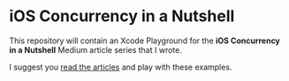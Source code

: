 # iOS Concurrency in a Nutshell

This repository will contain an Xcode Playground for the **iOS Concurrency in a Nutshell** Medium article series that I wrote.

I suggest you [read the articles](https://medium.com/orion-innovation-turkey/ios-concurrency-in-a-nutshell-7d01b987d9d2) and play with these examples.